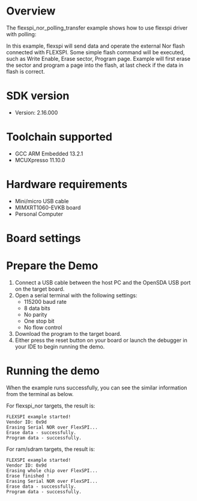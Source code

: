 Overview
========
The flexspi_nor_polling_transfer example shows how to use flexspi driver with polling:

In this example, flexspi will send data and operate the external Nor flash connected with FLEXSPI. Some simple flash command will
be executed, such as Write Enable, Erase sector, Program page.
Example will first erase the sector and program a page into the flash, at last check if the data in flash is correct.

SDK version
===========
- Version: 2.16.000

Toolchain supported
===================
- GCC ARM Embedded  13.2.1
- MCUXpresso  11.10.0

Hardware requirements
=====================
- Mini/micro USB cable
- MIMXRT1060-EVKB board
- Personal Computer

Board settings
==============

Prepare the Demo
================
1.  Connect a USB cable between the host PC and the OpenSDA USB port on the target board.
2.  Open a serial terminal with the following settings:
    - 115200 baud rate
    - 8 data bits
    - No parity
    - One stop bit
    - No flow control
3.  Download the program to the target board.
4.  Either press the reset button on your board or launch the debugger in your IDE to begin running the demo.

Running the demo
================
When the example runs successfully, you can see the similar information from the terminal as below.

For flexspi_nor targets, the result is:
~~~~~~~~~~~~~~~~~~~~~~~~~~~~
FLEXSPI example started!
Vendor ID: 0x9d
Erasing Serial NOR over FlexSPI...
Erase data - successfully.
Program data - successfully.

~~~~~~~~~~~~~~~~~~~~~~~~~~~~


For ram/sdram targets, the result is:
~~~~~~~~~~~~~~~~~~~~~~~~~~~~
FLEXSPI example started!
Vendor ID: 0x9d
Erasing whole chip over FlexSPI...
Erase finished !
Erasing Serial NOR over FlexSPI...
Erase data - successfully.
Program data - successfully.

~~~~~~~~~~~~~~~~~~~~~~~~~~~~
